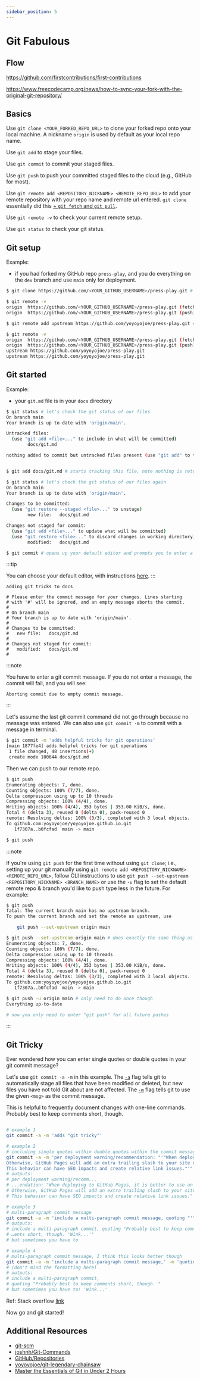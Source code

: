 ```yaml
---
sidebar_position: 5
---
```


# Git Fabulous

## Flow

https://github.com/firstcontributions/first-contributions

https://www.freecodecamp.org/news/how-to-sync-your-fork-with-the-original-git-repository/

## Basics

Use `git clone <YOUR_FORKED_REPO_URL>` to clone your forked repo onto your local machine. A nickname `origin` is used by default as your local repo name.

Use `git add` to stage your files.

Use `git commit` to commit your staged files.

Use `git push` to push your committed staged files to the cloud (e.g., GitHub for most).

Use `git remote add <REPOSITORY_NICKNAME> <REMOTE_REPO_URL>` to add your remote repository with your repo name and remote url entered. `git clone` essentially did this [+ `git fetch` and `git pull`](https://git-scm.com/docs/git-clone).

Use `git remote -v` to check your current remote setup.

Use `git status` to check your git status.

## Git setup

Example:
- if you had forked my GitHub repo `press-play`, and you do everything on the `dev` branch and use `main` only for deployment.


```bash
$ git clone https://github.com/<YOUR_GITHUB_USERNAME>/press-play.git # please replace <YOUR_GITHUB_USERNAME>

$ git remote -v
origin  https://github.com/<YOUR_GITHUB_USERNAME>/press-play.git (fetch)
origin  https://github.com/<YOUR_GITHUB_USERNAME>/press-play.git (push)

$ git remote add upstream https://github.com/yoyoyojoe/press-play.git # note the nickname upstream and the web URL being where you forked the repo from

$ git remote -v
origin  https://github.com/<YOUR_GITHUB_USERNAME>/press-play.git (fetch)
origin  https://github.com/<YOUR_GITHUB_USERNAME>/press-play.git (push)
upstream https://github.com/yoyoyojoe/press-play.git
upstream https://github.com/yoyoyojoe/press-play.git

```

## Git started

Example:
- your `git.md` file is in your `docs` directory

```bash
$ git status # let's check the git status of our files                                                                                                                                                                            
On branch main
Your branch is up to date with 'origin/main'.

Untracked files:
  (use "git add <file>..." to include in what will be committed)
        docs/git.md

nothing added to commit but untracked files present (use "git add" to track)


$ git add docs/git.md # starts tracking this file, note nothing is returned

$ git status # let's check the git status of our files again                                                                                                                                                               
On branch main
Your branch is up to date with 'origin/main'.

Changes to be committed:
  (use "git restore --staged <file>..." to unstage)
        new file:   docs/git.md

Changes not staged for commit:
  (use "git add <file>..." to update what will be committed)
  (use "git restore <file>..." to discard changes in working directory)
        modified:   docs/git.md

$ git commit # opens up your default editor and prompts you to enter a message for the commit
```

:::tip

You can choose your default editor, with instructions [here](https://docs.github.com/en/get-started/getting-started-with-git/associating-text-editors-with-git).
:::


```COMMIT_EDITMSG
adding git tricks to docs

# Please enter the commit message for your changes. Lines starting
# with '#' will be ignored, and an empty message aborts the commit.
#
# On branch main
# Your branch is up to date with 'origin/main'.
#
# Changes to be committed:
#	new file:   docs/git.md
#
# Changes not staged for commit:
#	modified:   docs/git.md
#

```

:::note

You have to enter a git commit message. If you do not enter a message, the commit will fail, and you will see:
```
Aborting commit due to empty commit message.
```
:::

Let's assume the last git commit command did not go through because no message was entered.
We can also use `git commit -m` to commit with a message in terminal.

```bash
$ git commit -m 'adds helpful tricks for git operations'
[main 1877fe4] adds helpful tricks for git operations
 1 file changed, 48 insertions(+)
 create mode 100644 docs/git.md
```

Then we can push to our remote repo.

```bash
$ git push
Enumerating objects: 7, done.
Counting objects: 100% (7/7), done.
Delta compression using up to 10 threads
Compressing objects: 100% (4/4), done.
Writing objects: 100% (4/4), 353 bytes | 353.00 KiB/s, done.
Total 4 (delta 3), reused 0 (delta 0), pack-reused 0
remote: Resolving deltas: 100% (3/3), completed with 3 local objects.
To github.com:yoyoyojoe/yoyoyojoe.github.io.git
   1f7307a..b0fcfad  main -> main
```

```bash
$ git push
```

:::note

If you're using `git push` for the first time without using `git clone`; i.e., setting up your git manually using `git remote add <REPOSITORY_NICKNAME> <REMOTE_REPO_URL>`, follow CLI instructions to use `git push --set-upstream <REPOSITORY_NICKNAME> <BRANCH_NAME>` or use the `-u` flag to set the default remote repo & branch you'd like to push type less in the future. For example: 
```bash
$ git push
fatal: The current branch main has no upstream branch.
To push the current branch and set the remote as upstream, use

    git push --set-upstream origin main

$ git push --set-upstream origin main # does exactly the same thing as next line command
Enumerating objects: 7, done.
Counting objects: 100% (7/7), done.
Delta compression using up to 10 threads
Compressing objects: 100% (4/4), done.
Writing objects: 100% (4/4), 353 bytes | 353.00 KiB/s, done.
Total 4 (delta 3), reused 0 (delta 0), pack-reused 0
remote: Resolving deltas: 100% (3/3), completed with 3 local objects.
To github.com:yoyoyojoe/yoyoyojoe.github.io.git
   1f7307a..b0fcfad  main -> main

$ git push -u origin main # only need to do once though
Everything up-to-date

# now you only need to enter "git push" for all future pushes

```
:::

## Git Tricky

Ever wondered how you can enter single quotes or double quotes in your git commit message?

Let's use `git commit -a -m` in this example. The [`-a`](https://git-scm.com/docs/git-commit#Documentation/git-commit.txt--a) flag tells git to automatically stage all files that have been modified or deleted, but new files you have not told Git about are not affected. The [`-m`](https://git-scm.com/docs/git-commit#Documentation/git-commit.txt--mltmsggt) flag tells git to use the given `<msg>` as the commit message.

This is helpful to frequently document changes with one-line commands. Probably best to keep comments short, though.

```bash

# example 1
git commit -a -m 'adds "git tricky"'

# example 2
# including single quotes within double quotes within the commit message which is in single quotes 
git commit -a -m 'per deployment warning/recommendation: "'"When deploying to GitHub Pages, it is better to use an explicit '"'trailingSlash'"' site config.
Otherwise, GitHub Pages will add an extra trailing slash to your site urls only on direct-access (not when navigation) with a server redirect.
This behavior can have SEO impacts and create relative link issues."'"'
# outputs:
# per deployment warning/recomm...
# ...endation: "When deploying to GitHub Pages, it is better to use an explicit 'trailingSlash' site config.
# Otherwise, GitHub Pages will add an extra trailing slash to your site urls only on direct-access (not when navigation) with a server redirect.
# This behavior can have SEO impacts and create relative link issues."

# example 3
# multi-paragraph commit message
git commit -a -m 'include a multi-paragraph commit message, quoting "'"Probably best to keep comments short, though. '"'Wink...'"'"'"' -m 'but sometimes you have to'
# outputs:
# include a multi-paragraph commit, quoting "Probably best to keep comm…
# …ents short, though. 'Wink...'"
# but sometimes you have to

# example 4
# multi-paragraph commit message, I think this looks better though
git commit -a -m 'include a multi-paragraph commit message,' -m 'quoting "'"Probably best to keep comments short, though. "'"' -m 'but sometimes you have to! '"'Wink...'"''
# (don't mind the formatting here)
# outputs:
# include a multi-paragraph commit, 
# quoting "Probably best to keep comments short, though. "
# but sometimes you have to! 'Wink...'
```

Ref: Stack overflow [link](https://stackoverflow.com/a/16033290/16330123)

Now go and git started!


## Additional Resources
- [git-scm](https://git-scm.com/docs)  
- [joshnh/Git-Commands](https://github.com/joshnh/Git-Commands)
- [GitHub/Repositories](https://docs.github.com/en/repositories/creating-and-managing-repositories/about-repositories)
- [yoyoyojoe/git-legendary-chainsaw](https://github.com/yoyoyojoe/git-legendary-chainsaw)
- [Master the Essentials of Git in Under 2 Hours](https://www.donnfelker.com/git/)